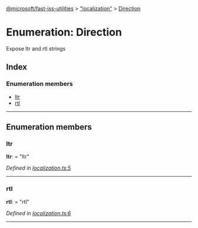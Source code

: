 [@microsoft/fast-jss-utilities](../README.md) > ["localization"](../modules/_localization_.md) > [Direction](../enums/_localization_.direction.md)

# Enumeration: Direction

Expose ltr and rtl strings

## Index

### Enumeration members

* [ltr](_localization_.direction.md#ltr)
* [rtl](_localization_.direction.md#rtl)

---

## Enumeration members

<a id="ltr"></a>

###  ltr

**ltr**:  = "ltr"

*Defined in [localization.ts:5](https://github.com/Microsoft/fast-dna/blob/164dd3ca/packages/fast-jss-utilities/src/localization.ts#L5)*

___
<a id="rtl"></a>

###  rtl

**rtl**:  = "rtl"

*Defined in [localization.ts:6](https://github.com/Microsoft/fast-dna/blob/164dd3ca/packages/fast-jss-utilities/src/localization.ts#L6)*

___

